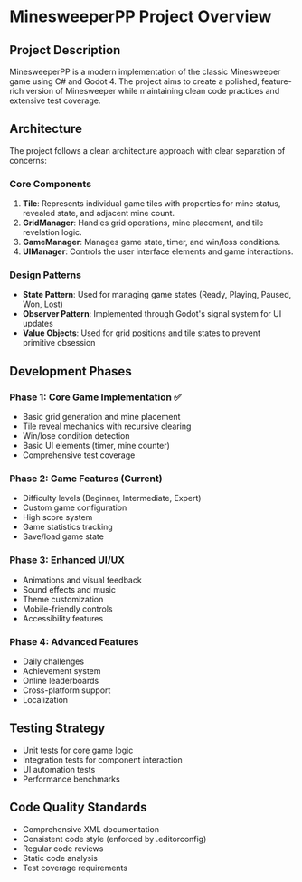 # MinesweeperPP Project Overview

## Project Description
MinesweeperPP is a modern implementation of the classic Minesweeper game using C# and Godot 4. The project aims to create a polished, feature-rich version of Minesweeper while maintaining clean code practices and extensive test coverage.

## Architecture
The project follows a clean architecture approach with clear separation of concerns:

### Core Components
1. **Tile**: Represents individual game tiles with properties for mine status, revealed state, and adjacent mine count.
2. **GridManager**: Handles grid operations, mine placement, and tile revelation logic.
3. **GameManager**: Manages game state, timer, and win/loss conditions.
4. **UIManager**: Controls the user interface elements and game interactions.

### Design Patterns
- **State Pattern**: Used for managing game states (Ready, Playing, Paused, Won, Lost)
- **Observer Pattern**: Implemented through Godot's signal system for UI updates
- **Value Objects**: Used for grid positions and tile states to prevent primitive obsession

## Development Phases

### Phase 1: Core Game Implementation ✅
- Basic grid generation and mine placement
- Tile reveal mechanics with recursive clearing
- Win/lose condition detection
- Basic UI elements (timer, mine counter)
- Comprehensive test coverage

### Phase 2: Game Features (Current)
- Difficulty levels (Beginner, Intermediate, Expert)
- Custom game configuration
- High score system
- Game statistics tracking
- Save/load game state

### Phase 3: Enhanced UI/UX
- Animations and visual feedback
- Sound effects and music
- Theme customization
- Mobile-friendly controls
- Accessibility features

### Phase 4: Advanced Features
- Daily challenges
- Achievement system
- Online leaderboards
- Cross-platform support
- Localization

## Testing Strategy
- Unit tests for core game logic
- Integration tests for component interaction
- UI automation tests
- Performance benchmarks

## Code Quality Standards
- Comprehensive XML documentation
- Consistent code style (enforced by .editorconfig)
- Regular code reviews
- Static code analysis
- Test coverage requirements 
